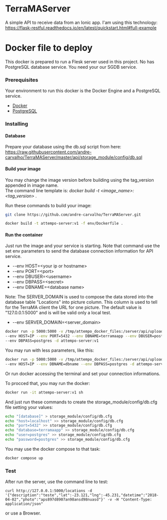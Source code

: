 # TerraMAServer
A simple API to receive data from an Ionic app.
I'am using this technology: https://flask-restful.readthedocs.io/en/latest/quickstart.html#full-example

# Docker file to deploy

This docker is prepared to run a Flesk server used in this project. No has PostgreSQL database service. You need your our SGDB service.

### Prerequisites

Your environment to run this docker is the Docker Engine and a PostgreSQL service.

- [Docker](https://docs.docker.com/install/)
- [PostgreSQL](https://www.postgresql.org/)

### Installing

#### Database

Prepare your database using the db.sql script from here: https://raw.githubusercontent.com/andre-carvalho/TerraMAServer/master/api/storage_module/config/db.sql

#### Build your image

You may change the image version before building using the tag_version appended in image name. \
The command line template is: *docker build -t <image_name>:<tag_version> .*

Run these commands to build your image:

```sh
git clone https://github.com/andre-carvalho/TerraMAServer.git

docker build -t attempo-server:v1 -f env/Dockerfile .
```

#### Run the container

Just run the image and your service is starting. Note that command use the set env parameters to send the database connection information for API service.

* --env HOST=&lt;your ip or hostname&gt;
* --env PORT=&lt;port&gt;
* --env DBUSER=&lt;username&gt;
* --env DBPASS=&lt;secret&gt;
* --env DBNAME=&lt;database name&gt;

Note: The SERVER_DOMAIN is used to compose the data stored into the database table "Locations" into picture column. This column is used to tell for the TerraMA client the URL for one picture. The default value is "127.0.0.1:5000" and is will be valid only a local test.

* --env SERVER_DOMAIN=&lt;server_domain&gt;

```sh
docker run -p 5000:5000 -v /tmp/attempo_docker_files:/server/api/uploadImages \
--env HOST=IP --env PORT=5432 --env DBNAME=terramaapp --env DBUSER=postgres \
--env DBPASS=postgres -d attempo-server:v1
```

You may run with less parameters, like this:

```sh
docker run -p 5000:5000 -v /tmp/attempo_docker_files:/server/api/uploadImages \
--env HOST=IP --env DBNAME=dbname --env DBPASS=postgres -d attempo-server:v1
```

Or run docker accessing the terminal and set your connection informations.

To procced that, you may run the docker:

```sh
docker run -it attempo-server:v1 sh
```
And just run these commands to create the storage_module/config/db.cfg file setting your values:
```sh
echo "[database]" > storage_module/config/db.cfg
echo "host=localhost" >> storage_module/config/db.cfg
echo "port=5432" >> storage_module/config/db.cfg
echo "database=terramaapp" >> storage_module/config/db.cfg
echo "user=postgres" >> storage_module/config/db.cfg
echo "password=postgres" >> storage_module/config/db.cfg
```

You may use the docker compose to that task:

```sh
docker compose up
```

### Test

After run the server, use the command line to test:
```
curl http://127.0.0.1:5000/locations -d '{"description":"teste","lat":-23.121,"lng":-45.231,"datetime":"2018-04-02","photo":"aps897d8907an98ansd98nuasd"}' -v -H "Content-Type: application/json"
```
or use a Browser.